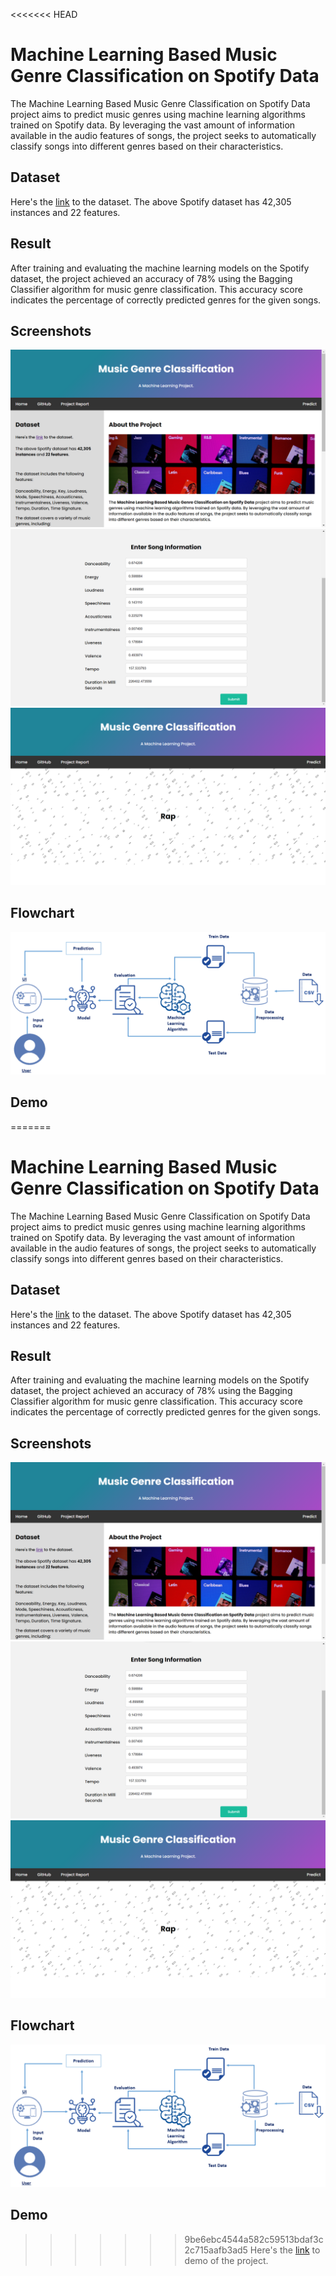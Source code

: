 <<<<<<< HEAD
# Machine Learning Based Music Genre Classification on Spotify Data

 The Machine Learning Based Music Genre Classification on Spotify Data project aims to predict music genres using machine learning algorithms trained on Spotify data. By leveraging the vast amount of information available in the audio features of songs, the project seeks to automatically classify songs into different genres based on their characteristics.

## Dataset
Here's the [link](https://drive.google.com/drive/folders/1Arn525sgXuEQhtqKzZI1Hy-UgcVLEt_3) to the dataset.
The above Spotify dataset has 42,305 instances and 22 features.

## Result
After training and evaluating the machine learning models on the Spotify dataset, the project achieved an accuracy of 78% using the Bagging Classifier algorithm for music genre classification. This accuracy score indicates the percentage of correctly predicted genres for the given songs.

## Screenshots

![App Screenshot](https://raw.githubusercontent.com/psnv03/music-genre-prediction/main/Screenshorts/ss-1.png)
![App Screenshot](https://raw.githubusercontent.com/psnv03/music-genre-prediction/main/Screenshorts/ss-4.png)
![App Screenshot](https://raw.githubusercontent.com/psnv03/music-genre-prediction/main/Screenshorts/ss-5.png)

## Flowchart

![App Screenshot](https://raw.githubusercontent.com/psnv03/music-genre-prediction/main/Screenshorts/flow-chart-1.png)

## Demo

=======
# Machine Learning Based Music Genre Classification on Spotify Data

 The Machine Learning Based Music Genre Classification on Spotify Data project aims to predict music genres using machine learning algorithms trained on Spotify data. By leveraging the vast amount of information available in the audio features of songs, the project seeks to automatically classify songs into different genres based on their characteristics.

## Dataset
Here's the [link](https://drive.google.com/drive/folders/1Arn525sgXuEQhtqKzZI1Hy-UgcVLEt_3) to the dataset.
The above Spotify dataset has 42,305 instances and 22 features.

## Result
After training and evaluating the machine learning models on the Spotify dataset, the project achieved an accuracy of 78% using the Bagging Classifier algorithm for music genre classification. This accuracy score indicates the percentage of correctly predicted genres for the given songs.

## Screenshots

![App Screenshot](https://raw.githubusercontent.com/psnv03/music-genre-prediction/main/Screenshorts/ss-1.png)
![App Screenshot](https://raw.githubusercontent.com/psnv03/music-genre-prediction/main/Screenshorts/ss-4.png)
![App Screenshot](https://raw.githubusercontent.com/psnv03/music-genre-prediction/main/Screenshorts/ss-5.png)

## Flowchart

![App Screenshot](https://raw.githubusercontent.com/psnv03/music-genre-prediction/main/Screenshorts/flow-chart-1.png)

## Demo

>>>>>>> 9be6ebc4544a582c59513bdaf3c2c715aafb3ad5
Here's the [link](https://drive.google.com/file/d/1QjEB9UzolCokZWKZr4C0GY1C3yYS1LMF/view?usp=drive_link) to demo of the project.